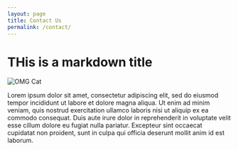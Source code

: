 ```yaml
---
layout: page
title: Contact Us
permalink: /contact/
---
```


# THis is a markdown title

![OMG Cat](https://www.meme-arsenal.com/memes/af5f8e4aa77f9d18302894c19e0f6563.jpg)

Lorem ipsum dolor sit amet, consectetur adipiscing elit, sed do eiusmod tempor incididunt ut labore et dolore magna aliqua. Ut enim ad minim veniam, quis nostrud exercitation ullamco laboris nisi ut aliquip ex ea commodo consequat. Duis aute irure dolor in reprehenderit in voluptate velit esse cillum dolore eu fugiat nulla pariatur. Excepteur sint occaecat cupidatat non proident, sunt in culpa qui officia deserunt mollit anim id est laborum.
